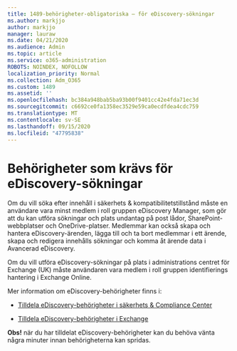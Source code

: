 ```yaml
---
title: 1489-behörigheter-obligatoriska – för eDiscovery-sökningar
ms.author: markjjo
author: markjjo
manager: lauraw
ms.date: 04/21/2020
ms.audience: Admin
ms.topic: article
ms.service: o365-administration
ROBOTS: NOINDEX, NOFOLLOW
localization_priority: Normal
ms.collection: Adm_O365
ms.custom: 1489
ms.assetid: ''
ms.openlocfilehash: bc384a948bab5ba93b00f9401cc42e4fda71ec3d
ms.sourcegitcommit: c6692ce0fa1358ec3529e59ca0ecdfdea4cdc759
ms.translationtype: MT
ms.contentlocale: sv-SE
ms.lasthandoff: 09/15/2020
ms.locfileid: "47795838"
---
```

# <a name="permissions-required-for-ediscovery-searches"></a>Behörigheter som krävs för eDiscovery-sökningar

Om du vill söka efter innehåll i säkerhets & kompatibilitetstillstånd måste en användare vara minst medlem i roll gruppen eDiscovery Manager, som gör att du kan utföra sökningar och plats undantag på post lådor, SharePoint-webbplatser och OneDrive-platser. Medlemmar kan också skapa och hantera eDiscovery-ärenden, lägga till och ta bort medlemmar i ett ärende, skapa och redigera innehålls sökningar och komma åt ärende data i Avancerad eDiscovery.

Om du vill utföra eDiscovery-sökningar på plats i administrations centret för Exchange (UK) måste användaren vara medlem i roll gruppen identifierings hantering i Exchange Online.

Mer information om eDiscovery-behörigheter finns i: 

- [Tilldela eDiscovery-behörigheter i säkerhets & Compliance Center](https://docs.microsoft.com/microsoft-365/compliance/assign-ediscovery-permissions)

- [Tilldela eDiscovery-behörigheter i Exchange](https://docs.microsoft.com/exchange/security-and-compliance/in-place-ediscovery/assign-ediscovery-permissions)

**Obs!** när du har tilldelat eDiscovery-behörigheter kan du behöva vänta några minuter innan behörigheterna kan spridas.
